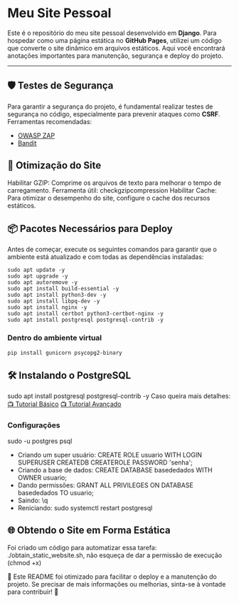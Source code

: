 # Meu Site Pessoal

Este é o repositório do meu site pessoal desenvolvido em **Django**. Para hospedar como uma página estática no **GitHub Pages**, utilizei um código que converte o site dinâmico em arquivos estáticos. Aqui você encontrará anotações importantes para manutenção, segurança e deploy do projeto.

---

## 🛡️ Testes de Segurança

Para garantir a segurança do projeto, é fundamental realizar testes de segurança no código, especialmente para prevenir ataques como **CSRF**.  
Ferramentas recomendadas:
- [OWASP ZAP](https://owasp.org/www-project-zap/)
- [Bandit](https://bandit.readthedocs.io/en/latest/)


## 🚀 Otimização do Site
Habilitar GZIP: Comprime os arquivos de texto para melhorar o tempo de carregamento. Ferramenta útil: checkgzipcompression
Habilitar Cache: Para otimizar o desempenho do site, configure o cache dos recursos estáticos.

## 📦 Pacotes Necessários para Deploy
Antes de começar, execute os seguintes comandos para garantir que o ambiente está atualizado e com todas as dependências instaladas:

    sudo apt update -y
    sudo apt upgrade -y
    sudo apt autoremove -y
    sudo apt install build-essential -y
    sudo apt install python3-dev -y 
    sudo apt install libpq-dev -y
    sudo apt install nginx -y
    sudo apt install certbot python3-certbot-nginx -y
    sudo apt install postgresql postgresql-contrib -y
    
### Dentro do ambiente virtual
    pip install gunicorn psycopg2-binary

## 🛠️ Instalando o PostgreSQL

sudo apt install postgresql postgresql-contrib -y
Caso queira mais detalhes:
[📺 Tutorial Básico](https://youtu.be/VLpPLaGVJhI )
[📺 Tutorial Avançado](https://youtu.be/FZaEukN_raA)

### Configurações

sudo -u postgres psql

- Criando um super usuário: CREATE ROLE usuario WITH LOGIN SUPERUSER CREATEDB CREATEROLE PASSWORD 'senha';
- Criando a base de dados: CREATE DATABASE basededados WITH OWNER usuario;
- Dando permissões: GRANT ALL PRIVILEGES ON DATABASE basededados TO usuario;
- Saindo: \q
- Reniciando: sudo systemctl restart postgresql

## 🌐 Obtendo o Site em Forma Estática
Foi criado um código para automatizar essa tarefa: 
./obtain_static_website.sh, não esqueça de dar a permissão de execução (chmod +x)


📌 Este README foi otimizado para facilitar o deploy e a manutenção do projeto. Se precisar de mais informações ou melhorias, sinta-se à vontade para contribuir! 🚀

